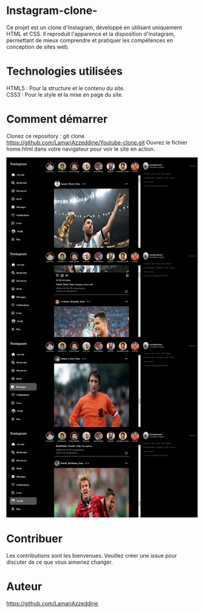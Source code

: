 # Instagram-clone-
Ce projet est un clone d'Instagram, développé en utilisant uniquement HTML et CSS. Il reproduit l'apparence et la disposition d'Instagram, permettant de mieux comprendre et pratiquer les compétences en conception de sites web.

# Technologies utilisées
HTML5 : Pour la structure et le contenu du site.  
CSS3 : Pour le style et la mise en page du site.  

# Comment démarrer
Clonez ce repository : git clone https://github.com/LamariAzzeddine/Youtube-clone.git 
Ouvrez le fichier home.html dans votre navigateur pour voir le site en action.  

<img src="Instagram clone/Screenshot/Interface 1.png" alt="Screenshot" style="display: block; margin: 0 auto; zoom: 50%;" />
<img src="Instagram clone/Screenshot/Interface 2.png" alt="Screenshot" style="display: block; margin: 0 auto; zoom: 50%;" />
<img src="Instagram clone/Screenshot/Interface 3.png" alt="Screenshot" style="display: block; margin: 0 auto; zoom: 50%;" />
<img src="Instagram clone/Screenshot/Interface 4.png" alt="Screenshot" style="display: block; margin: 0 auto; zoom: 50%;" />


# Contribuer
Les contributions sont les bienvenues. Veuillez créer une issue pour discuter de ce que vous aimeriez changer.

# Auteur
https://github.com/LamariAzzeddine
